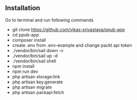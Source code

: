 ## Installation 

Go to terminal and run following commands 

- git clone https://github.com/vikas-srivastava/ppub-app 
- cd ppub-app 
- composer install
- create .env from .env-example and change packt api token
- ./vendor/bin/sail down -v
- ./vendor/bin/sail up -d
- ./vendor/bin/sail shell 
- npm install
- npm run dev
- php artisan storage:link
- php artisan key:generate
- php artisan migrate
- php artisan packapi:fetch
